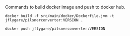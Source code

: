 Commands to build docker image and push to docker hub.

```
docker build -f src/main/docker/Dockerfile.jvm -t jflygare/pilsnerconverter:VERSION .

docker push jflygare/pilsnerconverter:VERSION
```